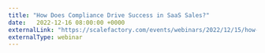 ```yaml
---
title: "How Does Compliance Drive Success in SaaS Sales?"
date:   2022-12-16 08:00:00 +0000
externalLink: "https://scalefactory.com/events/webinars/2022/12/15/how-does-compliance-drive-success-in-saas-sales/"
externalType: webinar
---
```

